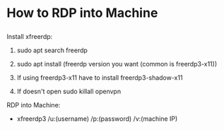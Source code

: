 <h1>

How to RDP into Machine
</h1>

Install xfreerdp:

1. sudo apt search freerdp

2. sudo apt install (freerdp version you want (common is freerdp3-x11))

3. If using freerdp3-x11 have to install freerdp3-shadow-x11

4. If doesn't open sudo killall openvpn

RDP into Machine:

* xfreerdp3 /u:(username) /p:(password) /v:(machine IP)
